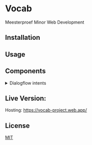 # Vocab

Meesterproef Minor Web Development

## Installation
## Usage
## Components
<details>
<summary>Dialogflow intents</summary>
The logic for the catching the spoken words of the user when using the app and doing something with it, is in the functions/dialogFlowApp folder. This file contains the intents(chunks of code that correspond to certain things a user says) and the responses that the user hears. This file is a mess, I want to keep the responses that the user hears and the logic for doing certain checks seperate. This will improve the readability.
</details>

## Live Version:
Hosting: https://vocab-project.web.app/

## License
[MIT](https://choosealicense.com/licenses/mit/)
